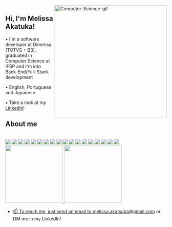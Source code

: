
<img align="right" alt="Computer-Science-gif" height="350" width="350" src="https://user-images.githubusercontent.com/78980246/168445654-cc067cd9-08b6-49d6-97a1-741cfbefa013.gif"/>

## Hi, I'm Melissa Akatuka!

• I'm a software developer at Dimensa (TOTVS + B3), graduated in Computer Science at IFSP and I'm into Back-End/Full-Stack development

• English, Portuguese and Japanese

• Take a look at my [LinkedIn](https://www.linkedin.com/in/melissa-akatuka-de-oliveira/)!



## About me
<div style="display: inline_block"><br>
  <a href="https://img.shields.io/badge/Gmail-D14836?style=for-the-badge&logo=gmail&logoColor=white" target="_blank"></a>
  <a href="https://img.shields.io/badge/LinkedIn-0077B5?style=for-the-badge&logo=linkedin&logoColor=white" target="_blank"></a>
  
</div>

<div>
  <a href="mailto:melissa.akatsuka@gmail.com"><img src="https://img.shields.io/badge/Gmail-D14836?style=for-the-badge&logo=gmail&logoColor=white"></a>
  <img src="https://img.shields.io/badge/C%23-239120?style=for-the-badge&logo=c-sharp&logoColor=white">
  <img src="https://img.shields.io/badge/.NET-5C2D91?style=for-the-badge&logo=.net&logoColor=white">
  <img src="https://img.shields.io/badge/Java-ED8B00?style=for-the-badge&logo=java&logoColor=white">
  <img src="https://img.shields.io/badge/Spring-6DB33F?style=for-the-badge&logo=spring&logoColor=white">
  <img src="https://img.shields.io/badge/PHP-777BB4?style=for-the-badge&logo=php&logoColor=white">
  <img src="https://img.shields.io/badge/Python-14354C?style=for-the-badge&logo=python&logoColor=white">  
  <img src="https://img.shields.io/badge/C-00599C?style=for-the-badge&logo=c&logoColor=white">
  <img src="https://img.shields.io/badge/HTML5-E34F26?style=for-the-badge&logo=html5&logoColor=white">
  <img src="https://img.shields.io/badge/CSS3-1572B6?style=for-the-badge&logo=css3&logoColor=white">
  <img src="https://img.shields.io/badge/Bootstrap-563D7C?style=for-the-badge&logo=bootstrap&logoColor=white">
  <img src="https://img.shields.io/badge/Angular-DD0031?style=for-the-badge&logo=angular&logoColor=white">
  <img src="https://img.shields.io/badge/Dart-0175C2?style=for-the-badge&logo=dart&logoColor=white">
  <img src="https://img.shields.io/badge/Flutter-02569B?style=for-the-badge&logo=flutter&logoColor=white">
  <img src="https://img.shields.io/badge/MySQL-00000F?style=for-the-badge&logo=mysql&logoColor=white">
  <img src="https://img.shields.io/badge/PostgreSQL-316192?style=for-the-badge&logo=postgresql&logoColor=white">
  <img src="https://img.shields.io/badge/MongoDB-4EA94B?style=for-the-badge&logo=mongodb&logoColor=white">
  <img src="https://img.shields.io/badge/SQLite-07405E?style=for-the-badge&logo=sqlite&logoColor=white">
</div>
 
 <div>
  <a href="https://github.com/MelissaAkatuka">
  <img height="180em" src="https://github-readme-stats.vercel.app/api?username=MelissaAkatuka&show_icons=true&theme=dracula&include_all_commits=true&count_private=true"/>
  <img height="180em" src="https://github-readme-stats.vercel.app/api/top-langs/?username=MelissaAkatuka&layout=compact&langs_count=7&theme=dracula"/>
</div>

- 📫 To reach me, just send an email to melissa.akatsuka@gmail.com or DM me in my LinkedIn!

<!---
MelissaAkatuka/MelissaAkatuka is a ✨ special ✨ repository because its `README.md` (this file) appears on your GitHub profile.
You can click the Preview link to take a look at your changes.
--->
